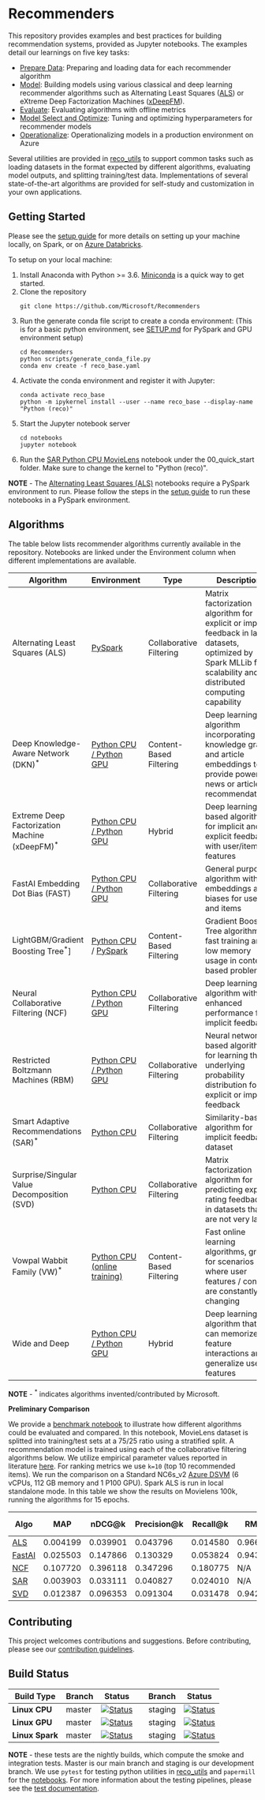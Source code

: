 # Recommenders

This repository provides examples and best practices for building recommendation systems, provided as Jupyter notebooks. The examples detail our learnings on five key tasks: 
- [Prepare Data](notebooks/01_prepare_data/README.md): Preparing and loading data for each recommender algorithm
- [Model](notebooks/02_model/README.md): Building models using various classical and deep learning recommender algorithms such as Alternating Least Squares ([ALS](https://spark.apache.org/docs/latest/api/python/_modules/pyspark/ml/recommendation.html#ALS)) or eXtreme Deep Factorization Machines ([xDeepFM](https://arxiv.org/abs/1803.05170)).
- [Evaluate](notebooks/03_evaluate/README.md): Evaluating algorithms with offline metrics
- [Model Select and Optimize](notebooks/04_model_select_and_optimize): Tuning and optimizing hyperparameters for recommender models
- [Operationalize](notebooks/05_operationalize/README.md): Operationalizing models in a production environment on Azure

Several utilities are provided in [reco_utils](reco_utils) to support common tasks such as loading datasets in the format expected by different algorithms, evaluating model outputs, and splitting training/test data. Implementations of several state-of-the-art algorithms are provided for self-study and customization in your own applications.

## Getting Started
Please see the [setup guide](SETUP.md) for more details on setting up your machine locally, on Spark, or on [Azure Databricks](SETUP.md#setup-guide-for-azure-databricks). 

To setup on your local machine:
1. Install Anaconda with Python >= 3.6. [Miniconda](https://conda.io/miniconda.html) is a quick way to get started.
2. Clone the repository
    ```
    git clone https://github.com/Microsoft/Recommenders
    ```
3. Run the generate conda file script to create a conda environment:
   (This is for a basic python environment, see [SETUP.md](SETUP.md) for PySpark and GPU environment setup) 
    ```
    cd Recommenders
    python scripts/generate_conda_file.py
    conda env create -f reco_base.yaml  
    ```
4. Activate the conda environment and register it with Jupyter:
    ```
    conda activate reco_base
    python -m ipykernel install --user --name reco_base --display-name "Python (reco)"
    ```
5. Start the Jupyter notebook server
    ```
    cd notebooks
    jupyter notebook
    ```
6. Run the [SAR Python CPU MovieLens](notebooks/00_quick_start/sar_movielens.ipynb) notebook under the 00_quick_start folder. Make sure to change the kernel to "Python (reco)".

**NOTE** - The [Alternating Least Squares (ALS)](notebooks/00_quick_start/als_movielens.ipynb) notebooks require a PySpark environment to run. Please follow the steps in the [setup guide](SETUP.md#dependencies-setup) to run these notebooks in a PySpark environment.


## Algorithms

The table below lists recommender algorithms currently available in the repository. Notebooks are linked under the Environment column when different implementations are available.

| Algorithm | Environment | Type | Description | 
| --- | --- | --- | --- |
| Alternating Least Squares (ALS) | [PySpark](notebooks/00_quick_start/als_movielens.ipynb) | Collaborative Filtering | Matrix factorization algorithm for explicit or implicit feedback in large datasets, optimized by Spark MLLib for scalability and distributed computing capability | 
| Deep Knowledge-Aware Network (DKN)<sup>*</sup> | [Python CPU / Python GPU](notebooks/00_quick_start/dkn_synthetic.ipynb) | Content-Based Filtering | Deep learning algorithm incorporating a knowledge graph and article embeddings to provide powerful news or article recommendations | 
| Extreme Deep Factorization Machine (xDeepFM)<sup>*</sup> | [Python CPU / Python GPU](notebooks/00_quick_start/xdeepfm_criteo.ipynb) | Hybrid | Deep learning based algorithm for implicit and explicit feedback with user/item features | 
| FastAI Embedding Dot Bias (FAST) | [Python CPU / Python GPU](notebooks/00_quick_start/fastai_movielens.ipynb) | Collaborative Filtering | General purpose algorithm with embeddings and biases for users and items |
| LightGBM/Gradient Boosting Tree<sup>*</sup>] | [Python CPU](notebooks/00_quick_start/lightgbm_tinycriteo.ipynb) / [PySpark](notebooks/02_model/mmlspark_lightgbm_criteo.ipynb) | Content-Based Filtering | Gradient Boosting Tree algorithm for fast training and low memory usage in content-based problems |
| Neural Collaborative Filtering (NCF) | [Python CPU / Python GPU](notebooks/00_quick_start/ncf_movielens.ipynb) | Collaborative Filtering | Deep learning algorithm with enhanced performance for implicit feedback | 
| Restricted Boltzmann Machines (RBM) | [Python CPU / Python GPU](notebooks/00_quick_start/rbm_movielens.ipynb) | Collaborative Filtering | Neural network based algorithm for learning the underlying probability distribution for explicit or implicit feedback | 
| Smart Adaptive Recommendations (SAR)<sup>*</sup> | [Python CPU](notebooks/00_quick_start/sar_movielens.ipynb) | Collaborative Filtering | Similarity-based algorithm for implicit feedback dataset |
| Surprise/Singular Value Decomposition (SVD) | [Python CPU](notebooks/02_model/surprise_svd_deep_dive.ipynb) | Collaborative Filtering | Matrix factorization algorithm for predicting explicit rating feedback in datasets that are not very large | 
| Vowpal Wabbit Family (VW)<sup>*</sup> | [Python CPU (online training)](notebooks/02_model/vowpal_wabbit_deep_dive.ipynb) | Content-Based Filtering | Fast online learning algorithms, great for scenarios where user features / context are constantly changing |
| Wide and Deep | [Python CPU / Python GPU](notebooks/00_quick_start/wide_deep_movielens.ipynb) | Hybrid | Deep learning algorithm that can memorize feature interactions and generalize user features |


**NOTE** - <sup>*</sup> indicates algorithms invented/contributed by Microsoft.

**Preliminary Comparison**

We provide a [benchmark notebook](benchmark/movielens.ipynb) to illustrate how different algorithms could be evaluated and compared. In this notebook, MovieLens dataset is splitted into training/test sets at a 75/25 ratio using a stratified split. A recommendation model is trained using each of the collaborative filtering algorithms below. We utilize empirical parameter values reported in literature [here](http://mymedialite.net/examples/datasets.html). For ranking metrics we use `k=10` (top 10 recommended items). We run the comparison on a Standard NC6s_v2 [Azure DSVM](https://azure.microsoft.com/en-us/services/virtual-machines/data-science-virtual-machines/) (6 vCPUs, 112 GB memory and 1 P100 GPU). Spark ALS is run in local standalone mode. In this table we show the results on Movielens 100k, running the algorithms for 15 epochs.

| Algo | MAP | nDCG@k | Precision@k | Recall@k | RMSE | MAE | R<sup>2</sup> | Explained Variance | 
| --- | --- | --- | --- | --- | --- | --- | --- | --- | 
| [ALS](notebooks/00_quick_start/als_movielens.ipynb) | 0.004199 |	0.039901	 |0.043796 |	0.014580| 0.966788 |	0.754401 |	0.252924 |	0.248931 | 
| [FastAI](notebooks/00_quick_start/fastai_movielens.ipynb) | 0.025503 |	0.147866 |	0.130329 |	0.053824 | 0.943084 |	0.744337 |	0.285308 |	0.287671 |
| [NCF](notebooks/02_model/ncf_deep_dive.ipynb) | 0.107720	| 0.396118 |	0.347296 |	0.180775 | N/A |	N/A |	N/A |	N/A |
| [SAR](notebooks/00_quick_start/sar_movielens.ipynb) | 0.003903 | 0.033111 |	0.040827 |	0.024010 | N/A |	N/A |	N/A |	N/A |
| [SVD](notebooks/02_model/surprise_svd_deep_dive.ipynb) | 0.012387 |	0.096353 |	0.091304 |	0.031478 | 0.942123	| 0.744029 |	0.286765 |	0.286790 |


## Contributing
This project welcomes contributions and suggestions. Before contributing, please see our [contribution guidelines](CONTRIBUTING.md).


## Build Status

| Build Type | Branch | Status |  | Branch | Status | 
| --- | --- | --- | --- | --- | --- | 
| **Linux CPU** |  master | [![Status](https://msdata.visualstudio.com/AlgorithmsAndDataScience/_apis/build/status/nightly?branchName=master)](https://msdata.visualstudio.com/AlgorithmsAndDataScience/_build/latest?definitionId=4792)  | | staging | [![Status](https://msdata.visualstudio.com/AlgorithmsAndDataScience/_apis/build/status/nightly_staging?branchName=staging)](https://msdata.visualstudio.com/AlgorithmsAndDataScience/_build/latest?definitionId=4594) | 
| **Linux GPU** | master | [![Status](https://msdata.visualstudio.com/AlgorithmsAndDataScience/_apis/build/status/nightly_gpu?branchName=master)](https://msdata.visualstudio.com/DefaultCollection/AlgorithmsAndDataScience/_build/latest?definitionId=4997) | | staging | [![Status](https://msdata.visualstudio.com/AlgorithmsAndDataScience/_apis/build/status/nightly_gpu_staging?branchName=staging)](https://msdata.visualstudio.com/DefaultCollection/AlgorithmsAndDataScience/_build/latest?definitionId=4998)|
| **Linux Spark** | master | [![Status](https://msdata.visualstudio.com/AlgorithmsAndDataScience/_apis/build/status/nightly_spark?branchName=master)](https://msdata.visualstudio.com/AlgorithmsAndDataScience/_build/latest?definitionId=4804) | | staging | [![Status](https://msdata.visualstudio.com/AlgorithmsAndDataScience/_apis/build/status/Recommenders/nightly_spark_staging)](https://msdata.visualstudio.com/AlgorithmsAndDataScience/_build/latest?definitionId=5186)|


**NOTE** - these tests are the nightly builds, which compute the smoke and integration tests. Master is our main branch and staging is our development branch. We use `pytest` for testing python utilities in [reco_utils](reco_utils) and `papermill` for the [notebooks](notebooks). For more information about the testing pipelines, please see the [test documentation](tests/README.md).

